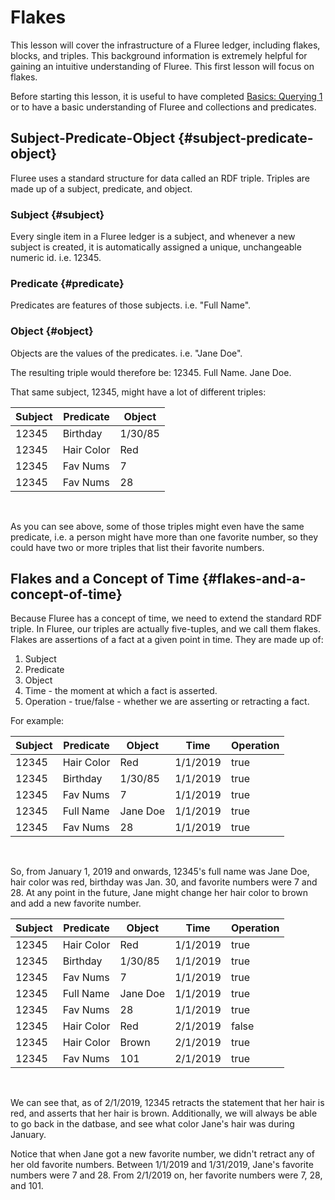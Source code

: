 # Flakes

This lesson will cover the infrastructure of a Fluree ledger, including flakes, blocks, and triples. This background information is extremely helpful for gaining an intuitive understanding of Fluree. This first lesson will focus on flakes.

Before starting this lesson, it is useful to have completed <a href="/lesson/bg-query/1" target="_blank">Basics: Querying 1</a> or to have a basic understanding of Fluree and collections and predicates.

## Subject-Predicate-Object {#subject-predicate-object}

Fluree uses a standard structure for data called an RDF triple. Triples are made up of a subject, predicate, and object.

### Subject {#subject}

Every single item in a Fluree ledger is a subject, and whenever a new subject is created, it is automatically assigned a unique, unchangeable numeric id. i.e. 12345.

### Predicate {#predicate}

Predicates are features of those subjects. i.e. "Full Name".

### Object {#object}

Objects are the values of the predicates. i.e. "Jane Doe".

The resulting triple would therefore be: 12345. Full Name. Jane Doe.

That same subject, 12345, might have a lot of different triples:

Subject  | Predicate | Object
-- | -- | --
12345 | Birthday | 1/30/85
12345 | Hair Color | Red
12345 | Fav Nums| 7
12345 | Fav Nums | 28

<br/>

As you can see above, some of those triples might even have the same predicate, i.e. a person might have more than one favorite number, so they could have two or more triples that list their favorite numbers.

## Flakes and a Concept of Time {#flakes-and-a-concept-of-time}

Because Fluree has a concept of time, we need to extend the standard RDF triple. In Fluree, our triples are actually five-tuples, and we call them flakes. Flakes are assertions of a fact at a given point in time. They are made up of:

1. Subject
2. Predicate
3. Object
4. Time - the moment at which a fact is asserted.
5. Operation - true/false - whether we are asserting or retracting a fact.

For example:

Subject | Predicate | Object | Time | Operation
-- | -- | -- | -- | --
12345 | Hair Color | Red | 1/1/2019 | true
12345 | Birthday | 1/30/85 | 1/1/2019 | true
12345 | Fav Nums | 7 | 1/1/2019 | true
12345 | Full Name | Jane Doe | 1/1/2019 | true
12345 | Fav Nums | 28 | 1/1/2019 | true

<br/>

So, from January 1, 2019 and onwards, 12345's full name was Jane Doe, hair color was red, birthday was Jan. 30, and favorite numbers were 7 and 28. At any point in the future, Jane might change her hair color to brown and add a new favorite number.

Subject | Predicate | Object | Time | Operation
-- | -- | -- | -- | --
12345 | Hair Color | Red | 1/1/2019 | true
12345 | Birthday | 1/30/85 | 1/1/2019 | true
12345 | Fav Nums | 7 | 1/1/2019 | true
12345 | Full Name | Jane Doe | 1/1/2019 | true
12345 | Fav Nums | 28 | 1/1/2019 | true
12345 | Hair Color | Red | 2/1/2019 | false
12345 | Hair Color | Brown | 2/1/2019 | true
12345 | Fav Nums | 101 | 2/1/2019 | true
<br/>

We can see that, as of 2/1/2019, 12345 retracts the statement that her hair is red, and asserts that her hair is brown. Additionally, we will always be able to go back in the datbase, and see what color Jane's hair was during January.

Notice that when Jane got a new favorite number, we didn't retract any of her old favorite numbers. Between 1/1/2019 and 1/31/2019, Jane's favorite numbers were 7 and 28. From 2/1/2019 on, her favorite numbers were 7, 28, and 101.
